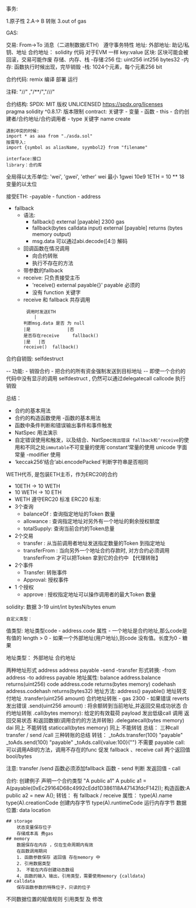 事务:

1.原子性
2.A-> B 转账
3.out of gas

GAS:

交易:
    From->To 消息（二进制数据/ETH）
    遵守事务特性
地址:
    外部地址: 助记/私钥、地址
    合约地址： solidity 代码
    对于EVM 一样
        key:value
区块:
    区块可能会被回滚，交易可能作废
存储、内存、栈
    -存储:256 位: uint256 int256 bytes32
    -内存: 函数执行时候出现，完毕销毁
    -栈: 1024个元素，每个元素256 bit


合约代码:
remix 编译 部署 运行

注释: "//" ,"/**/","///" 

合约结构:
    SPDX: MIT 版权  UNLICENSED
    https://spdx.org/licenses  
    pragma solidity ^0.8.17: 版本限制
    contract: 关键字
        - 变量
        - 函数
        - this
        - 合约创建者/合约地址/合约调用者
        - type 关键字
            name 
            create
    
    遇到冲突的时候:
    import * as aaa from "./asda.sol"
    按需导入:
    import {symbol as aliasName, syymbol2} from "filename"

    interface:接口
    library：合约库

全局得以太币单位:
    'wei', 'gwei', 'ether'
    wei 最小
    1gwei 10e9
    1ETH = 10 ** 18
    变量的以太位

接受ETH:
-payable
    - function
    - address
- fallback
    - 语法: 
      - fallback() external [payable]  2300 gas 
      - fallback(bytes calldata input) external [payable] returns (bytes memory output)
      - msg.data 可以通过abi.decode([4:]) 解码 
    - 回调函数在情况调用
        - 向合约转账
        - 执行不存在的方法
    - 带参数的fallback
    - receive: 只负责接受主币
      - 'receive() external payable{}' payable 必须的
      - 没有 function 关键字
    - receive 和 fallback 共存调用
        ```
         调用时发送ETH
            |
      判断msg.data 是否 为 null
        |是              |否
      是否存在receive     fallback()
        |是   |否
      receive()  fallback()
      ```
    
合约自销毁: selfdestruct

-- 功能:
    - 销毁合约
    - 把合约的所有资金强制发送到目标地址
-- 即使一个合约的代码中没有显示的调用 selfdestruct , 仍然可以通过delegatecall callcode 执行销毁

总结：
- 合约的基本用法
- 合约的构造函数使用 -函数的基本用法
- 函数中条件判断和错误输出事件和事件触发
- NatSpec 用法演示
- 自定错误使用和触发，以及结合、NatSpec`抛出错误 fallback和‘receive`的使用和不同之处`immutable`不可变量的使用`constant’常量的使用 unicode 字面常量 -modifier 使用
- ‘keccak256’结合‘abi.encodePacked`判断字符串是否相同


WETH代币, 是包装ETH主币，作为ERC20的合约
 - 10ETH -> 10 WETH
 - 10 WETH -> 10 ETH
 - WETH 遵守ERC20 标准
ERC20 标准:
- 3个查询
    - balanceOf : 查询指定地址的Token 数量
    - allowance : 查询指定地址对另外有一个地址的剩余授权额度
    - totalSupply: 查询当前合约的Token总量
- 2个交易
    - transfer : 从当前调用者地址发送指定数量的Token 到指定地址
    - transferFrom : 当向另外一个地址合约存款时, 对方合约必须调用transferFrom 才可以把Token 拿到它的合约中 【代理转账】
- 2个事件
    - Transfer: 转账事件
    - Approval: 授权事件
- 1 个授权
    - approve : 授权指定地址可以操作调用者的最大Token 数量

solidity: 数据 3-19
    uint/int
    bytesN/bytes
    enum
    
    自定义类型：
     
值类型: 地址类型code
    - address.code 属性
        - 一个地址是合约地址,那么code是有值的 length > 0
        - 如果一个外部地址(用户地址),则code 没有值。长度为0
    - 糖果

地址类型： 外部地址 合约地址

两种地址形式
    address
    address payable
        -send
        -transfer
形式转换:
    -from address
    -to address payable
地址属性:
    balance  address.balance  returns(uint256)
    code     address.code     returns(bytes memory) 
    codehash  address.codehash returns(bytes32)
地址方法:
    address()
    payable() 地址转支付地址
    .transfer(uint256 amount) 合约地址转账
        - gas 2300
        - 如果错误 reverts 发出错误
    .send(uint256 amount) : 将余额转到当前地址,并返回交易成功状态 合约地址转账
    .call(bytes memory): 给定的有效载荷 payload 发出低级call 调用 返回交易状态 和返回数据(调用合约的方法并转账)
    .delegatecall(bytes memory) dai  同上  不能转钱
    staticcall(bytes memory) 同上  不能转钱
总结：
三种call
transfer / send /call 三种转账的总结
转钱：
_toAds.transfer(100)  "payable"
_toAds.send(100)          "payable"
_toAds.call{value:100}("")   不需要 payable
    call:
        可以调用ABI的方法，调用不存在的func 促发 fallback 、receive
        call 两个返回值 bool/bytes

注意:
    transfer /send 函数必须添加fallback 函数
    - send 判断 发返回值
    - call

合约:
    创建例子
        声明一个合约类型 "A public a1"
        A public a1 = A(payable(0xEc29164D68c4992cEdd1D386118A47143fdcF142));
        构造函数:A public a2 = new A();
    转钱：
        有 fallback / receive
    属性：
        type(A).name
        type(A).creationCode  创建内存字节
        type(A).runtimeCode 运行内存字节
数据位置: data location
    
    ## storage
        状态变量保存位子
        存储成本高 费gas 
    ## memory
        数据保存在内存 ，仅在生命周期内有效
        在函数调用期间
        1. 函数参数保存 返回值 存在memory 中
        2. 引用数据类型
        3， 不能在内存创建动态数组
        4. 函数的输入 输出，引用类型，需要使用memory {calldata}
    ## calldata
        保存函数参数的特殊位子，只读的位子

不同数据位置的赋值规则
引用类型 及 修改
    



